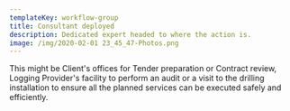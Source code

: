 ```yaml
---
templateKey: workflow-group
title: Consultant deployed
description: Dedicated expert headed to where the action is.
image: /img/2020-02-01 23_45_47-Photos.png
---
```

This might be Client's offices for Tender preparation or Contract review, Logging Provider's facility to perform an audit or a visit to the drilling installation to ensure all the planned services can be executed safely and efficiently.
